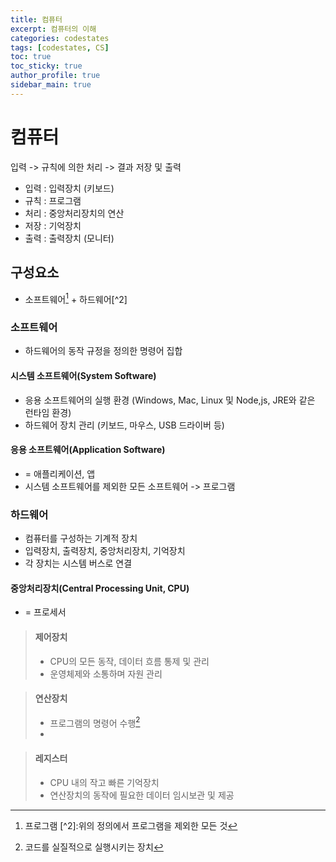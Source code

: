 ```yaml
---
title: 컴퓨터
excerpt: 컴퓨터의 이해
categories: codestates
tags: [codestates, CS]
toc: true
toc_sticky: true
author_profile: true
sidebar_main: true
---
```


# 컴퓨터
입력 -> 규칙에 의한 처리 -> 결과 저장 및 출력

- 입력 : 입력장치 (키보드)
- 규칙 : 프로그램
- 처리 : 중앙처리장치의 연산
- 저장 : 기억장치
- 출력 : 출력장치 (모니터)

## 구성요소
- 소프트웨어[^1] + 하드웨어[^2]  
[^1]:프로그램 [^2]:위의 정의에서 프로그램을 제외한 모든 것 

### 소프트웨어 
- 하드웨어의 동작 규정을 정의한 명령어 집합

#### 시스템 소프트웨어(System Software)
- 응용 소프트웨어의 실행 환경 (Windows, Mac, Linux 및 Node,js, JRE와 같은 런타임 환경)  
- 하드웨어 장치 관리 (키보드, 마우스, USB 드라이버 등)

#### 응용 소프트웨어(Application Software)       
- = 애플리케이션, 앱
- 시스템 소프트웨어를 제외한 모든 소프트웨어 -> 프로그램

### 하드웨어
- 컴퓨터를 구성하는 기계적 장치 
- 입력장치, 출력장치, 중앙처리장치, 기억장치  
- 각 장치는 시스템 버스로 연결 

#### 중앙처리장치(Central Processing Unit, CPU)
- = 프로세서

> #### 제어장치
> - CPU의 모든 동작, 데이터 흐름 통제 및 관리  
> - 운영체제와 소통하며 자원 관리

> #### 연산장치
> - 프로그램의 명령어 수행[^3]
> - [^3]:코드를 실질적으로 실행시키는 장치

> #### 레지스터
> - CPU 내의 작고 빠른 기억장치  
> - 연산장치의 동작에 필요한 데이터 임시보관 및 제공


